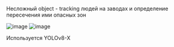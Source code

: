 Несложный object - tracking людей на заводах и определение пересечения ими опасных зон

![image](https://github.com/iamllorexxx/human-factories-tracking/assets/125601063/63aac470-c530-4425-8cad-a631452d341f)
![image](https://github.com/iamllorexxx/human-factories-tracking/assets/125601063/6a060786-6192-4e1b-bdbb-8fe704fe3be2)

Используется YOLOv8-X
